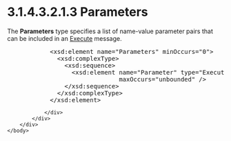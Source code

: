 <html dir="LTR" xmlns:mshelp="http://msdn.microsoft.com/mshelp" xmlns:ddue="http://ddue.schemas.microsoft.com/authoring/2003/5" xmlns:xlink="http://www.w3.org/1999/xlink" xmlns:tool="http://www.microsoft.com/tooltip">
    <head>
        <meta http-equiv="Content-Type" content="text/html; CHARSET=utf-8"></meta>
        <meta name="save" content="history"></meta>
        <title>3.1.4.3.2.1.3 Parameters</title>
        <xml>
            <mshelp:toctitle title="3.1.4.3.2.1.3 Parameters"></mshelp:toctitle>
            <mshelp:rltitle title="[MS-SSAS]: Parameters"></mshelp:rltitle>
            <mshelp:keyword index="A" term="0f445210-b53c-4349-8520-0672bff5e83a"></mshelp:keyword>
            <mshelp:attr name="DCSext.ContentType" value="open specification"></mshelp:attr>
            <mshelp:attr name="AssetID" value="0f445210-b53c-4349-8520-0672bff5e83a"></mshelp:attr>
            <mshelp:attr name="TopicType" value="kbRef"></mshelp:attr>
            <mshelp:attr name="DCSext.Title" value="[MS-SSAS]: Parameters" />
        </xml>
    </head>
    <body>
        <div id="header">
            <h1 class="heading">3.1.4.3.2.1.3 Parameters</h1>
        </div>
        <div id="mainSection">
            <div id="mainBody">
                <div id="allHistory" class="saveHistory"></div>
                <div id="sectionSection0" class="section" name="collapseableSection">
                    

<p>The <b>Parameters</b> type specifies a list of name-value
parameter pairs that can be included in an <a href="d4fc7522-6b6a-4716-b90b-61d39843911d.md">Execute</a> message. </p>

<dl>
<dd>
<div><pre>       &lt;xsd:element name=&quot;Parameters&quot; minOccurs=&quot;0&quot;&gt;
         &lt;xsd:complexType&gt;
           &lt;xsd:sequence&gt;
             &lt;xsd:element name=&quot;Parameter&quot; type=&quot;ExecuteParameter&quot; minOccurs=&quot;0&quot; 
                          maxOccurs=&quot;unbounded&quot; /&gt;
           &lt;/xsd:sequence&gt;
         &lt;/xsd:complexType&gt;
       &lt;/xsd:element&gt;
</pre></div>
</dd></dl>


                </div>
            </div>
        </div>
    </body>
</html>
